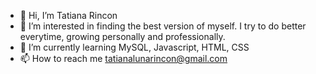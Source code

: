 - 👋 Hi, I’m Tatiana Rincon
- 👀 I’m interested in finding the best version of myself. I try to do better everytime, growing personally and professionally.
- 🌱 I’m currently learning MySQL, Javascript, HTML, CSS
- 📫 How to reach me tatianalunarincon@gmail.com 

<!---
tatianarincon96/tatianarincon96 is a ✨ special ✨ repository because its `README.md` (this file) appears on your GitHub profile.
You can click the Preview link to take a look at your changes.
--->
